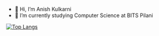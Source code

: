 - 👋 Hi, I’m Anish Kulkarni
- 🌱 I’m currently studying Computer Science at BITS Pilani 

[![Top Langs](https://github-readme-stats.vercel.app/api/top-langs/?username=anishkulkarni01&langs_count=10&layout=compact)](https://github.com/anuraghazra/github-readme-stats)
<!---
AnishKulkarni01/AnishKulkarni01 is a ✨ special ✨ repository because its `README.md` (this file) appears on your GitHub profile.
You can click the Preview link to take a look at your changes.
--->
